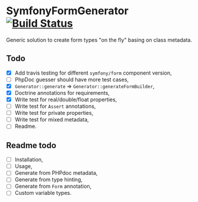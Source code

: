 # SymfonyFormGenerator [![Build Status](https://travis-ci.org/Lucaszz/SymfonyFormGenerator.svg?branch=master)](https://travis-ci.org/Lucaszz/SymfonyFormGenerator)
Generic solution to create form types "on the fly" basing on class metadata.

## Todo 
- [x] Add travis testing for different `symfony/form` component version,
- [ ] PhpDoc guesser should have more test cases,
- [x] `Generator::generate` => `Generator::generateFormBuilder`,
- [x] Doctrine annotations for requirements,
- [x] Write test for real/double/float properties,
- [ ] Write test for `Assert` annotations,
- [ ] Write test for private properties,
- [ ] Write test for mixed metadata,
- [ ] Readme.

## Readme todo
- [ ] Installation,
- [ ] Usage,
- [ ] Generate from PHPdoc metadata,
- [ ] Generate from type hinting,
- [ ] Generate from `Form` annotation,
- [ ] Custom variable types.